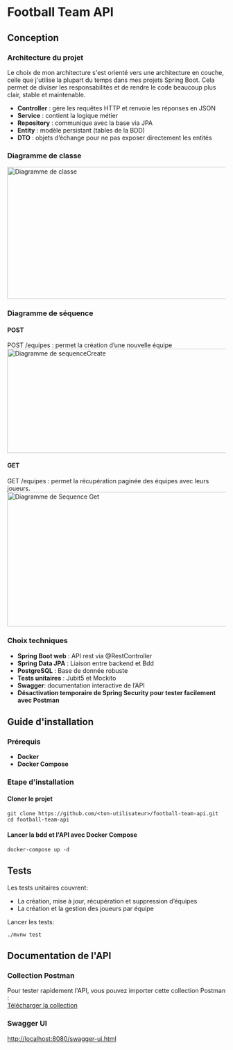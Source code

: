 # Football Team API

## Conception

### Architecture du projet 
Le choix de mon architecture s'est orienté vers une architecture en couche, celle que j'utilise la plupart du temps dans mes projets Spring Boot.
Cela permet de diviser les responsabilités et de rendre le code beaucoup plus clair, stable et maintenable.
- **Controller** : gère les requêtes HTTP et renvoie les réponses en JSON  
- **Service** : contient la logique métier  
- **Repository** : communique avec la base via JPA  
- **Entity** : modèle persistant (tables de la BDD)  
- **DTO** : objets d’échange pour ne pas exposer directement les entités  

### Diagramme de classe 
<img width="727" height="304" alt="Diagramme de classe" src="https://github.com/user-attachments/assets/5459eb66-928c-4a4f-b952-cd6f69f5c287" />

### Diagramme de séquence

#### POST
POST /equipes : permet la création d’une nouvelle équipe 
<img width="830" height="240" alt="Diagramme de sequenceCreate" src="https://github.com/user-attachments/assets/4549b948-896a-4f48-ba0d-2fd1eca289bc" />

#### GET
GET /equipes : permet la récupération paginée des équipes avec leurs joueurs.
<img width="833" height="310" alt="Diagramme de Sequence Get" src="https://github.com/user-attachments/assets/9b4ddf7c-f485-4a48-b813-8aba1ec90811" />

### Choix techniques

- **Spring Boot web** : API rest via @RestController
- **Spring Data JPA** : Liaison entre backend et Bdd
- **PostgreSQL** : Base de donnée robuste
- **Tests unitaires** : Jubit5 et Mockito
- **Swagger**: documentation interactive de l’API
- **Désactivation temporaire de Spring Security pour tester facilement avec Postman**

## Guide d'installation

### Prérequis

- **Docker**
- **Docker Compose**

### Etape d'installation 

#### Cloner le projet 
```
git clone https://github.com/<ton-utilisateur>/football-team-api.git
cd football-team-api
```

#### Lancer la bdd et l'API avec Docker Compose
```
docker-compose up -d
```


## Tests

Les tests unitaires couvrent: 
-	La création, mise à jour, récupération et suppression d’équipes
- La création et la gestion des joueurs par équipe

Lancer les tests: 
```
./mvnw test
```

## Documentation de l'API

### Collection Postman
Pour tester rapidement l'API, vous pouvez importer cette collection Postman :  
[ Télécharger la collection](./postman/Football-team-API.postman_collection.json)

### Swagger UI
[http://localhost:8080/swagger-ui.html](http://localhost:8080/swagger-ui.html)


